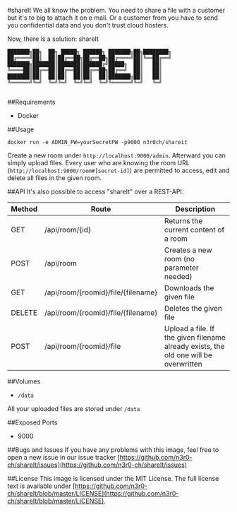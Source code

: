 #shareIt
We all know the problem. You need to share a file with a customer but it's to big to attach it on e mail. Or a customer from you have to send you confidential data and you don't trust cloud hosters.

Now, there is a solution: shareIt


```
███████╗██╗  ██╗ █████╗ ██████╗ ███████╗██╗████████╗
██╔════╝██║  ██║██╔══██╗██╔══██╗██╔════╝██║╚══██╔══╝
███████╗███████║███████║██████╔╝█████╗  ██║   ██║   
╚════██║██╔══██║██╔══██║██╔══██╗██╔══╝  ██║   ██║   
███████║██║  ██║██║  ██║██║  ██║███████╗██║   ██║   
╚══════╝╚═╝  ╚═╝╚═╝  ╚═╝╚═╝  ╚═╝╚══════╝╚═╝   ╚═╝   
                                                    
```


##Requirements
* Docker


##Usage
```
docker run -e ADMIN_PW=yourSecretPW -p9000 n3r0ch/shareit
```

Create a new room under `http://localhost:9000/admin`. Afterward you can simply upload files. Every user who are knowing the room URL (`http://localhost:9000/room#[secret-id]`) are permitted to access, edit and delete all files in the given room.


##API
It's also possible to access "shareIt" over a REST-API.

| Method | Route | Description |
|---|---|---|
| GET | /api/room/{id} | Returns the current content of a room |
| POST | /api/room | Creates a new room (no parameter needed) |
| GET | /api/room/{roomid}/file/{filename} | Downloads the given file |
| DELETE | /api/room/{roomid}/file/{filename} | Deletes the given file |
| POST | /api/room/{roomid}/file | Upload a file. If the given filename already exists, the old one will be overwritten |


##Volumes
* `/data`

All your uploaded files are stored under `/data`


##Exposed Ports
* 9000


##Bugs and Issues
If you have any problems with this image, feel free to open a new issue in our issue tracker [https://github.com/n3r0-ch/shareIt/issues](https://github.com/n3r0-ch/shareIt/issues)


##License
This image is licensed under the MIT License. The full license text is available under [https://github.com/n3r0-ch/shareIt/blob/master/LICENSE](https://github.com/n3r0-ch/shareIt/blob/master/LICENSE).